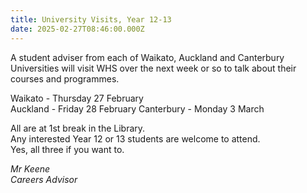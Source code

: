 ```yaml
---
title: University Visits, Year 12-13
date: 2025-02-27T08:46:00.000Z
---
```

A student adviser from each of Waikato, Auckland and Canterbury Universities will visit WHS over the next week or so to talk about their courses and programmes.  

Waikato - Thursday 27 February  
Auckland - Friday 28 February 
Canterbury - Monday 3 March  

All are at 1st break in the Library.  
Any interested Year 12 or 13 students are welcome to attend.  
Yes, all three if you want to.

*Mr Keene  
Careers Advisor*
